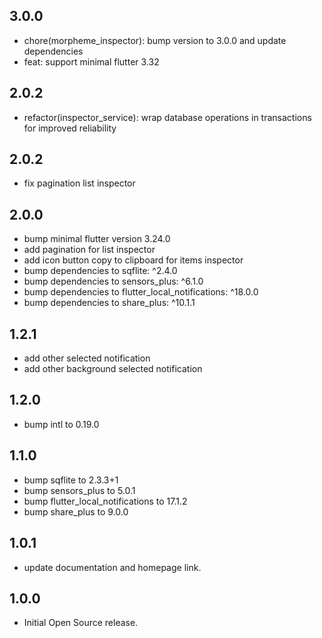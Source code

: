## 3.0.0

- chore(morpheme_inspector): bump version to 3.0.0 and update dependencies
- feat: support minimal flutter 3.32

## 2.0.2

- refactor(inspector_service): wrap database operations in transactions for improved reliability

## 2.0.2

- fix pagination list inspector

## 2.0.0

- bump minimal flutter version 3.24.0
- add pagination for list inspector
- add icon button copy to clipboard for items inspector
- bump dependencies to sqflite: ^2.4.0
- bump dependencies to sensors_plus: ^6.1.0
- bump dependencies to flutter_local_notifications: ^18.0.0
- bump dependencies to share_plus: ^10.1.1

## 1.2.1

- add other selected notification
- add other background selected notification

## 1.2.0

- bump intl to 0.19.0

## 1.1.0

- bump sqflite to 2.3.3+1
- bump sensors_plus to 5.0.1
- bump flutter_local_notifications to 17.1.2
- bump share_plus to 9.0.0

## 1.0.1

- update documentation and homepage link.

## 1.0.0

- Initial Open Source release.
